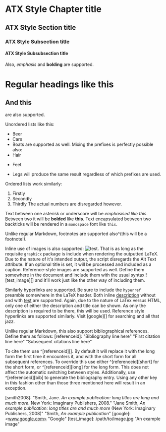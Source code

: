 # ATX Style Chapter title
## ATX Style Section title
### ATX Style Subsection title
#### ATX Style Subsubsection title
Also, *emphasis* and **bolding** are supported.

Regular headings like this
==========================
And this
--------
are also supported.

Unordered lists like this:
* Beer
* Cars
* Boats
are supported as well. Mixing the prefixes is perfectly possible also:
* Hair
- Feet
+ Legs
will produce the same result regardless of which prefixes are used.

Ordered lists work similarly:
1. Firstly
2. Secondly
3. Thirdly
The actual numbers are disregarded however.

Text between one asterisk or underscore will be *emphasised* _like_ *this*. Between two it will be **bolded** like __this__. Text encapsulated between two backticks will be rendered in a `monospace` font like `this`.

Unlike regular Markdown, footnotes are supported also^(this will be a footnote!).

Inline use of images is also supported: ![test](/test/test.jpg "A Test image"). That is as long as the requisite `graphicx` package is include when rendering the outputted LaTeX. Due to the nature of it's intended output, the script disregards the Alt Text attribute. If an optional title is set, it will be processed and included as a caption. Reference-style images are supported as well. Define them somewhere in the document and include them with the usual syntax ![test_image][] and it'll work just like the other way of including them.

Similarly hyperlinks are supported. Be sure to include the `hyperref` preamble somewhere in the LaTeX header. Both inline [description](http://description.net) without and with [test](http://test.org "Testing") are supported. Again, due to the nature of LaTex versus HTML, only one of either the description and title can be shown. As only the description is required to be there, this will be used. Reference style hyperlinks are supported similarly. Visit [google][] for searching and all that jazz.

Unlike regular Markdown, this also support bibliographical references. Define them as follows:
[referenceid]: "Bibliography line here" "First citation line here" "Subsequent citations line here"

To cite them use ^[referenceid][]. By default it will replace it with the long form the first time it encounters it, and with the short form for all subsequent references. To override this use either ^[referenceid][short] for the short form, or ^[referenceid][long] for the long form. This does not affect the automatic switching between styles. Additionally, use ^[referenceid][bib] to generate the bibliography entry. Using any other key in this fashion other than those three mentioned here will result in an exception.

[smith2008]: "Smith, Jane. *An example publication: long titles are long and much more*. New York: Imaginary Publishers, 2008." "Jane Smith, *An example publication: long titles are and much more* (New York: Imaginary Publishers, 2008)" "Smith, *An example publication*"
[google]: <www.google.com> "Google"
[test_image]: /path/to/image.jpg "An example image"